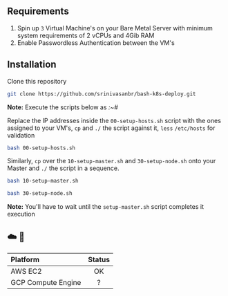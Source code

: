 ## Requirements      

1. Spin up `3` Virtual Machine's on your Bare Metal Server with minimum system requirements of 2 vCPUs and 4Gib RAM   
2. Enable Passwordless Authentication between the VM's      

## Installation           
Clone this repository         
```bash       
git clone https://github.com/srinivasanbr/bash-k8s-deploy.git       
```      
**Note:** Execute the scripts below as _:~#_    

Replace the IP addresses inside the `00-setup-hosts.sh` script with the ones assigned to your VM's, `cp` and `./` the script against it, `less`  `/etc/hosts` for validation    

```bash      
bash 00-setup-hosts.sh      
```     
Similarly, `cp` over the `10-setup-master.sh` and `30-setup-node.sh` onto your Master and `./` the script in a sequence.      
```bash      
bash 10-setup-master.sh      
```      
```bash      
bash 30-setup-node.sh      
```     
**Note:** You'll have to wait until the `setup-master.sh` script completes it execution

## ☁️ 🧪

| Platform           | Status |
| :---------         |:------:|
| AWS EC2            |   OK   |
| GCP Compute Engine |   ?    |